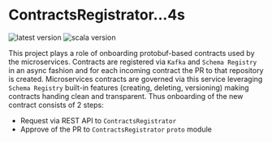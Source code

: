 # ContractsRegistrator...4s
![latest version](https://img.shields.io/badge/version-0.1.0-orange)
![scala version](https://img.shields.io/badge/scala-3-red)

This project plays a role of onboarding protobuf-based contracts used by the microservices.
Contracts are registered via `Kafka` and `Schema Registry` in an async fashion and for each incoming contract the PR to that repository is created.
Microservices contracts are governed via this service leveraging `Schema Registry` built-in features (creating, deleting, versioning) making 
contracts handing clean and transparent.
Thus onboarding of the new contract consists of 2 steps:
  - Request via REST API to `ContractsRegistrator`
  - Approve of the PR to `ContractsRegistrator` `proto` module
